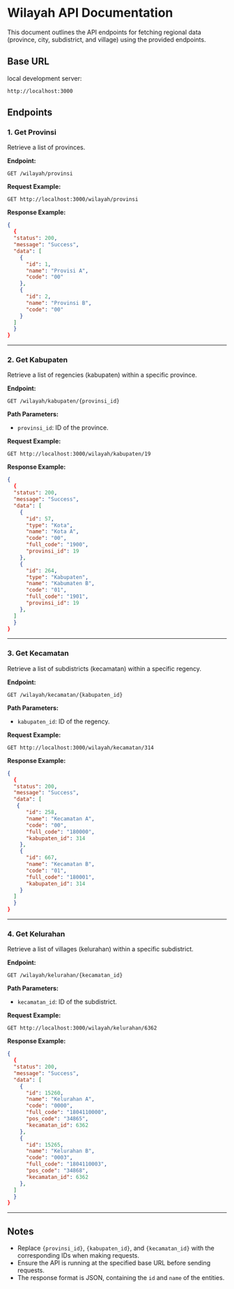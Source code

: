 # Wilayah API Documentation

This document outlines the API endpoints for fetching regional data (province, city, subdistrict, and village) using the provided endpoints.

## Base URL

local development server:

```
http://localhost:3000
```

## Endpoints

### 1. Get Provinsi

Retrieve a list of provinces.

**Endpoint:**

```http
GET /wilayah/provinsi
```

**Request Example:**

```http
GET http://localhost:3000/wilayah/provinsi
```

**Response Example:**

```json
{
  {
  "status": 200,
  "message": "Success",
  "data": [
    {
      "id": 1,
      "name": "Provisi A",
      "code": "00"
    },
    {
      "id": 2,
      "name": "Provinsi B",
      "code": "00"
    }
  ]
  }
}
```

---

### 2. Get Kabupaten

Retrieve a list of regencies (kabupaten) within a specific province.

**Endpoint:**

```http
GET /wilayah/kabupaten/{provinsi_id}
```

**Path Parameters:**

- `provinsi_id`: ID of the province.

**Request Example:**

```http
GET http://localhost:3000/wilayah/kabupaten/19
```

**Response Example:**

```json
{
  {
  "status": 200,
  "message": "Success",
  "data": [
    {
      "id": 57,
      "type": "Kota",
      "name": "Kota A",
      "code": "00",
      "full_code": "1900",
      "provinsi_id": 19
    },
    {
      "id": 264,
      "type": "Kabupaten",
      "name": "Kabumaten B",
      "code": "01",
      "full_code": "1901",
      "provinsi_id": 19
    },
  ]
  }
}
```

---

### 3. Get Kecamatan

Retrieve a list of subdistricts (kecamatan) within a specific regency.

**Endpoint:**

```http
GET /wilayah/kecamatan/{kabupaten_id}
```

**Path Parameters:**

- `kabupaten_id`: ID of the regency.

**Request Example:**

```http
GET http://localhost:3000/wilayah/kecamatan/314
```

**Response Example:**

```json
{
  {
  "status": 200,
  "message": "Success",
  "data": [
   {
      "id": 258,
      "name": "Kecamatan A",
      "code": "00",
      "full_code": "180000",
      "kabupaten_id": 314
    },
    {
      "id": 667,
      "name": "Kecamatan B",
      "code": "01",
      "full_code": "180001",
      "kabupaten_id": 314
    }
  ]
  }
}
```

---

### 4. Get Kelurahan

Retrieve a list of villages (kelurahan) within a specific subdistrict.

**Endpoint:**

```http
GET /wilayah/kelurahan/{kecamatan_id}
```

**Path Parameters:**

- `kecamatan_id`: ID of the subdistrict.

**Request Example:**

```http
GET http://localhost:3000/wilayah/kelurahan/6362
```

**Response Example:**

```json
{
  {
  "status": 200,
  "message": "Success",
  "data": [
    {
      "id": 15260,
      "name": "Kelurahan A",
      "code": "0000",
      "full_code": "1804110000",
      "pos_code": "34865",
      "kecamatan_id": 6362
    },
    {
      "id": 15265,
      "name": "Kelurahan B",
      "code": "0003",
      "full_code": "1804110003",
      "pos_code": "34868",
      "kecamatan_id": 6362
    },
  ]
  }
}
```

---

## Notes

- Replace `{provinsi_id}`, `{kabupaten_id}`, and `{kecamatan_id}` with the corresponding IDs when making requests.
- Ensure the API is running at the specified base URL before sending requests.
- The response format is JSON, containing the `id` and `name` of the entities.

